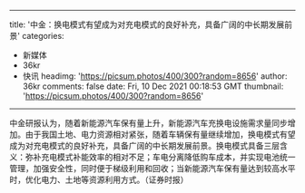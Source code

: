 
---
title: '中金：换电模式有望成为对充电模式的良好补充，具备广阔的中长期发展前景'
categories: 
 - 新媒体
 - 36kr
 - 快讯
headimg: 'https://picsum.photos/400/300?random=8656'
author: 36kr
comments: false
date: Fri, 10 Dec 2021 00:18:53 GMT
thumbnail: 'https://picsum.photos/400/300?random=8656'
---

<div>   
中金研报认为，随着新能源汽车保有量上升，新能源汽车充换电设施需求量同步增加。由于我国土地、电力资源相对紧张，随着车辆保有量继续增加，换电模式有望成为对充电模式的良好补充，具备广阔的中长期发展前景。换电模式具备三层含义：弥补充电模式补能效率的相对不足；车电分离降低购车成本，并实现电池统一管理，加强安全性，同时便于梯级利用和回收；当新能源汽车保有量达到较高水平时，优化电力、土地等资源利用方式。（证券时报）  
</div>
            
